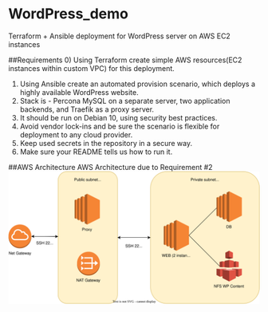 # WordPress_demo
Terraform + Ansible deployment for WordPress server on AWS EC2 instances

##Requirements
0) Using Terraform create simple AWS resources(EC2 instances within custom VPC) for this deployment.
1) Using Ansible create an automated provision scenario, which deploys a highly available WordPress website.
2) Stack is - Percona MySQL on a separate server, two application backends, and Traefik as a proxy server.
3) It should be run on Debian 10, using security best practices.
4) Avoid vendor lock-ins and be sure the scenario is flexible for deployment to any cloud provider.
5) Keep used secrets in the repository in a secure way.
6) Make sure your README tells us how to run it.

##AWS Architecture
AWS Architecture due to Requirement #2
![AWS Architecture](docs/WordPress_demo.drawio.svg)